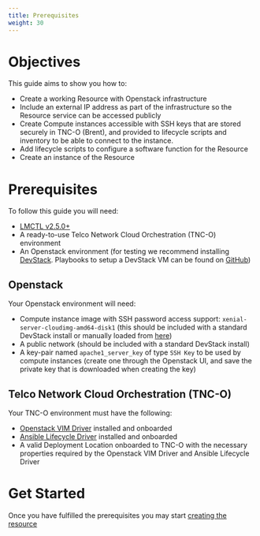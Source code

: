 ```yaml
---
title: Prerequisites
weight: 30
---
```


# Objectives

This guide aims to show you how to: 

- Create a working Resource with Openstack infrastructure
- Include an external IP address as part of the infrastructure so the Resource service can be accessed publicly
- Create Compute instances accessible with SSH keys that are stored securely in TNC-O (Brent), and provided to lifecycle scripts and inventory to be able to connect to the instance.
- Add lifecycle scripts to configure a software function for the Resource
- Create an instance of the Resource

# Prerequisites

To follow this guide you will need: 

- [LMCTL v2.5.0+](/reference/lmctl)
- A ready-to-use Telco Network Cloud Orchestration (TNC-O) environment
- An Openstack environment (for testing we recommend installing [DevStack](https://docs.openstack.org/devstack/latest/). Playbooks to setup a DevStack VM can be found on [GitHub](https://github.com/accanto-systems/devstack-environment))

## Openstack

Your Openstack environment will need:

- Compute instance image with SSH password access support: `xenial-server-cloudimg-amd64-disk1` (this should be included with a standard DevStack install or manually loaded from [here](https://docs.openstack.org/image-guide/obtain-images.html#ubuntu))
- A public network (should be included with a standard DevStack install)
- A key-pair named `apache1_server_key` of type `SSH Key` to be used by compute instances (create one through the Openstack UI, and save the private key that is downloaded when creating the key)

## Telco Network Cloud Orchestration (TNC-O)

Your TNC-O environment must have the following: 

- [Openstack VIM Driver](https://github.com/accanto-systems/openstack-vim-driver) installed and onboarded
- [Ansible Lifecycle Driver](https://github.com/accanto-systems/ansible-lifecycle-driver) installed and onboarded
- A valid Deployment Location onboarded to TNC-O with the necessary properties required by the Openstack VIM Driver and Ansible Lifecycle Driver

# Get Started

Once you have fulfilled the prerequisites you may start [creating the resource](/user-guides/resource-engineering/resource-packages/brent/infrastructure-keys-resource/creating-resource)